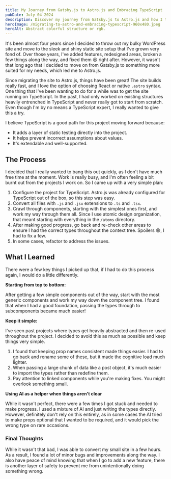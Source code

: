 ```yaml
---
title: My Journey from Gatsby.js to Astro.js and Embracing TypeScript
pubDate: July 04 2024
description: Discover my journey from Gatsby.js to Astro.js and how I transitioned my site to TypeScript. Learn about the benefits, process, and key lessons from this migration to enhance your static site development.
heroImage: /migrating-to-astro-and-embracing-typescript-960x480.jpeg
heroAlt: Abstract colorful structure or rgb.
---
```


It's been almost four years since I decided to throw out my bulky WordPress site and move to the sleek and shiny static site setup that I've grown very fond of. Over those years, I've added features, redesigned areas, broken a few things along the way, and fixed them 😆 right after. However, it wasn't that long ago that I decided to move on from Gatsby.js to something more suited for my needs, which led me to Astro.js.

Since migrating the site to Astro.js, things have been great! The site builds really fast, and I love the option of choosing React or native `.astro` syntax. One thing that I've been wanting to do for a while was to get the site running on TypeScript. In the past, I had only worked on existing structures heavily entrenched in TypeScript and never really got to start from scratch. Even though I'm by no means a TypeScript expert, I really wanted to give this a try.

I believe TypeScript is a good path for this project moving forward because:
- It adds a layer of static testing directly into the project.
- It helps prevent incorrect assumptions about values.
- It's extendable and well-supported.

## The Process

I decided that I really wanted to bang this out quickly, as I don't have much free time at the moment. Work is really busy, and I'm often feeling a bit burnt out from the projects I work on. So I came up with a very simple plan:

1. Configure the project for TypeScript. Astro.js was already configured for TypeScript out of the box, so this step was easy.
2. Convert all files with `.js` and `.jsx` extensions to `.ts` and `.tsx`.
3. Crawl through components, starting with the simplest ones first, and work my way through them all. Since I use atomic design organization, that meant starting with everything in the `/atoms` directory.
4. After making good progress, go back and re-check other areas to ensure I had the correct types throughout the context tree. Spoilers 😆, I had to fix a few.
5. In some cases, refactor to address the issues.

## What I Learned

There were a few key things I picked up that, if I had to do this process again, I would do a little differently.

**Starting from top to bottom:**

After getting a few simple components out of the way, start with the most generic components and work my way down the component tree. I found that when I had a good foundation, passing the types through to subcomponents became much easier!

**Keep it simple:**

I've seen past projects where types get heavily abstracted and then re-used throughout the project. I decided to avoid this as much as possible and keep things very simple.

1. I found that keeping prop names consistent made things easier. I had to go back and rename some of these, but it made the cognitive load much lighter.
2. When passing a large chunk of data like a post object, it's much easier to import the types rather than redefine them.
3. Pay attention to linked components while you're making fixes. You might overlook something small.

**Using AI as a helper when things aren't clear**

While it wasn't perfect, there were a few times I got stuck and needed to make progress. I used a mixture of AI and just writing the types directly. However, definitely don't rely on this entirely, as in some cases the AI tried to make props optional that I wanted to be required, and it would pick the wrong type on rare occasions.

### Final Thoughts

While it wasn't that bad, I was able to convert my small site in a few hours. As a result, I found a lot of minor bugs and improvements along the way. I also have peace of mind knowing that when I go to add a new feature, there is another layer of safety to prevent me from unintentionally doing something wrong.
